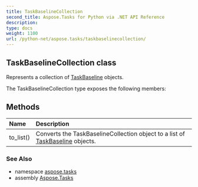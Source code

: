 ```yaml
---
title: TaskBaselineCollection
second_title: Aspose.Tasks for Python via .NET API Reference
description: 
type: docs
weight: 1100
url: /python-net/aspose.tasks/taskbaselinecollection/
---
```


## TaskBaselineCollection class

Represents a collection of [TaskBaseline](/tasks/python-net/aspose.tasks/taskbaseline/) objects.

The TaskBaselineCollection type exposes the following members:
## Methods
| Name | Description |
| :- | :- |
|to_list()|Converts the TaskBaselineCollection object to a list of [TaskBaseline](/tasks/python-net/aspose.tasks/taskbaseline/) objects.|

### See Also

* namespace [aspose.tasks](/tasks/python-net/aspose.tasks/)
* assembly [Aspose.Tasks](/tasks/python-net/)

